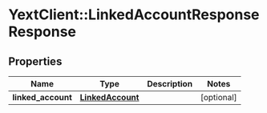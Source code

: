 # YextClient::LinkedAccountResponseResponse

## Properties
Name | Type | Description | Notes
------------ | ------------- | ------------- | -------------
**linked_account** | [**LinkedAccount**](LinkedAccount.md) |  | [optional] 


